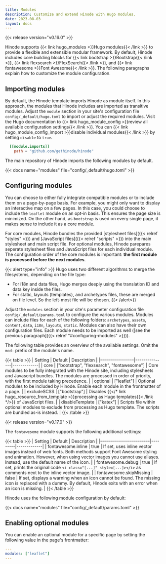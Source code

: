 ```yaml
---
title: Modules
description: Customize and extend Hinode with Hugo modules.
date: 2023-08-03
layout: docs
---
```


{{< release version="v0.16.0" >}}

Hinode supports {{< link hugo_modules >}}Hugo modules{{< /link >}} to provide a flexible and extensible modular framework. By default, Hinode includes core building blocks for {{< link bootstrap >}}Bootstrap{{< /link >}}, {{< link flexsearch >}}FlexSearch{{< /link >}}, and {{< link fontawesome >}}Font Awesome{{< /link >}}. The following paragraphs explain how to customize the module configuration.

## Importing modules

By default, the Hinode template imports Hinode as module itself. In this approach, the modules that Hinode includes are imported as transitive modules. Adjust the `module` section in your site's configuration file `config/_default/hugo.toml` to import or adjust the required modules. Visit the Hugo documentation to {{< link hugo_module_config >}}review all available configuration settings{{< /link >}}. You can {{< link hugo_module_config_import >}}disable individual modules{{< /link >}} by setting `disable` to `true`.

```toml
  [[module.imports]]
    path = "github.com/gethinode/hinode"
```

The main repository of Hinode imports the following modules by default.

{{< docs name="modules" file="config/_default/hugo.toml" >}}

## Configuring modules

You can choose to either fully integrate compatible modules or to include them on a page-by-page basis. For example, you might only want to display an interactive map on a few pages. In this case, you could choose to include the `leaflet` module on an opt-in basis. This ensures the page size is minimized. On the other hand, as `bootstrap` is used on every single page, it makes sense to include it as a core module.

For core modules, Hinode bundles the provided [stylesheet files]({{< relref "styles" >}}) and [JavaScript files]({{< relref "scripts" >}}) into the main stylesheet and main script file. For optional modules, Hinode parepares seperate stylesheet files and JavaScript files for each individual module. The configuration order of the core modules is important: **the first module is processed before the next modules**.

{{< alert type="info" >}}
Hugo uses two different algorithms to merge the filesystems, depending on the file type:

- For i18n and data files, Hugo merges deeply using the translation ID and data key inside the files.
- For static, layouts (templates), and archetypes files, these are merged on file level. So the left-most file will be chosen.
{{< /alert>}}

Adjust the `modules` section in your site's parameter configuration file `config/_default/params.toml` to configure the various modules. Modules can include files for each of the following folders: `archetypes`, `assets`, `content`, `data`, `i18n`, `layouts`, `static`. Modules can also have their own configuration files. Each module needs to be imported as well ([see the previous paragraph]({{< relref "#configuring-modules" >}})).

The following table provides an overview of the available settings. Omit the `mod-` prefix of the module's name.

{{< table >}}
| Setting         | Default       | Description |
|-----------------|---------------|-------------|
| core            | ["bootstrap", "flexsearch", "fontawesome"] | Core modules to be fully integrated with the Hinode site, including stylesheets and Javascript bundles. The modules are processed in order of priority, with the first module taking precedence. |
| optional        | ["leaflet"]   | Optional modules to be included by Hinode. Enable each module in the frontmatter of a page. |
| excludeSCSS     | ["bootstrap"] | Disables {{</* link hugo_resource_from_template >}}processing as Hugo templates{{< /link */>}} of JavaScript files. |
| disableTemplate | ["katex"]     | Scripts file within optional modules to exclude from processing as Hugo template. The scripts are bundled as-is instead. |
{{< /table >}}

{{< release version="v0.17.0" >}}

The `fontawesome` module supports the following additional settings:

{{< table >}}
| Setting                 | Default | Description |
|-------------------------|---------|-------------|
| fontawesome.inline      | true    | If set, uses inline vector images instead of web fonts. Both methods support Font Awesome styling and animation. However, when using vector images you cannot use aliases. Instead, use the default name of the icon. |
| fontawesome.debug       | true    | If set, prints the original code `<i class="[...]" style=[...]></i>` as comments next to the inline vector image. |
| fontawesome.skipMissing | false   | If set, displays a warning when an icon cannot be found. The missing icon is replaced with a dummy. By default, Hinode exits with an error when an icon is missing. |
{{< /table >}}

Hinode uses the following module configuration by default:

{{< docs name="modules" file="config/_default/params.toml" >}}

## Enabling optional modules

You can enable an optional module for a specific page by setting the following value in the page's frontmatter:

```yml
---
modules: ["leaflet"]
---
```
